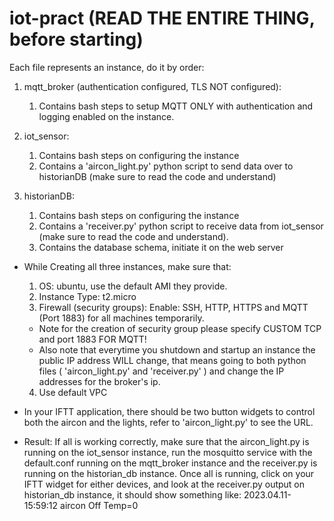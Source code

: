 # iot-pract (READ THE ENTIRE THING, before starting)

Each file represents an instance, do it by order:
1) mqtt_broker (authentication configured, TLS NOT configured):
   1) Contains bash steps to setup MQTT ONLY with authentication and logging enabled on the instance.
   
3) iot_sensor:
   1) Contains bash steps on configuring the instance
   2) Contains a 'aircon_light.py' python script to send data over to historianDB (make sure to read the code and understand)
       
4) historianDB:
   1) Contains bash steps on configuring the instance
   2) Contains a 'receiver.py' python script to receive data from iot_sensor (make sure to read the code and understand).
   3) Contains the database schema, initiate it on the web server
      
* While Creating all three instances, make sure that:
   1) OS: ubuntu, use the default AMI they provide.
   2) Instance Type: t2.micro
   3) Firewall (security groups): Enable: SSH, HTTP, HTTPS and MQTT (Port 1883) for all machines temporarily.
   * Note for the creation of security group please specify CUSTOM TCP and port 1883 FOR MQTT!
   * Also note that everytime you shutdown and startup an instance the public IP address WILL change, that means going to both python files ( 'aircon_light.py' and 'receiver.py' ) and change the IP addresses for the broker's ip.
   4) Use default VPC
   
* In your IFTT application, there should be two button widgets to control both the aircon and the lights, refer to 'aircon_light.py' to see the URL.
* Result: If all is working correctly, make sure that the aircon_light.py is running on the iot_sensor instance, run the mosquitto service with the default.conf running on the mqtt_broker instance and the receiver.py is running on the historian_db instance. Once all is running, click on your IFTT widget for either devices, and look at the receiver.py output on historian_db instance, it should show something like: 2023.04.11-15:59:12 aircon Off Temp=0


